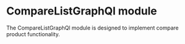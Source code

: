 # CompareListGraphQl module

The CompareListGraphQl module is designed to implement compare product functionality.

